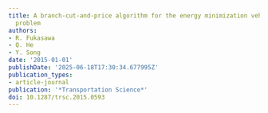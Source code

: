 ```yaml
---
title: A branch-cut-and-price algorithm for the energy minimization vehicle routing
  problem
authors:
- R. Fukasawa
- Q. He
- Y. Song
date: '2015-01-01'
publishDate: '2025-06-18T17:30:34.677995Z'
publication_types:
- article-journal
publication: '*Transportation Science*'
doi: 10.1287/trsc.2015.0593
---
```

